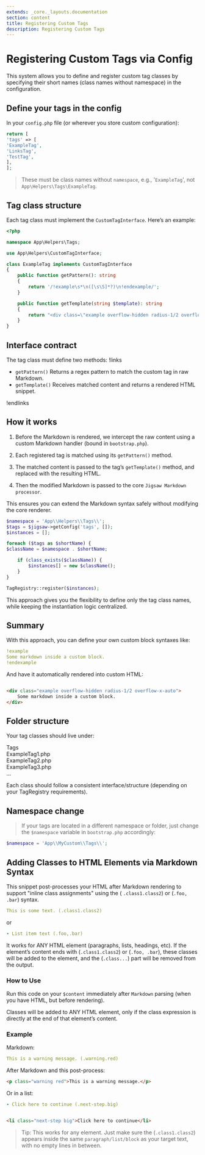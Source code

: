 ```yaml
---
extends: _core._layouts.documentation
section: content
title: Registering Custom Tags
description: Registering Custom Tags
---
```


# Registering Custom Tags via Config

This system allows you to define and register custom tag classes by specifying their short names (class names without
namespace) in the configuration.

## Define your tags in the config

In your `config.php` file (or wherever you store custom configuration):

```php 
return [
'tags' => [
'ExampleTag',
'LinksTag',
'TestTag',
],
];
```

> These must be class names without `namespace`, e.g., '`ExampleTag`', not `App\Helpers\Tags\ExampleTag`.

## Tag class structure

Each tag class must implement the `CustomTagInterface`. Here’s an example:

```php 
<?php

namespace App\Helpers\Tags;

use App\Helpers\CustomTagInterface;

class ExampleTag implements CustomTagInterface
{
    public function getPattern(): string
    {
        return '/!example\s*\n([\s\S]*?)\n!endexample/';
    }

    public function getTemplate(string $template): string
    {
        return "<div class=\"example overflow-hidden radius-1/2 overflow-x-auto\">{$template}</div>";
    }
}
```

## Interface contract

The tag class must define two methods:
!links

- `getPattern()`    Returns a regex pattern to match the custom tag in raw Markdown.
- `getTemplate()`    Receives matched content and returns a rendered HTML snippet.
  
!endlinks

## How it works

1. Before the Markdown is rendered, we intercept the raw content using a custom Markdown handler (bound in
   `bootstrap.php`).

2. Each registered tag is matched using its `getPattern()` method.

3. The matched content is passed to the tag’s `getTemplate()` method, and replaced with the resulting HTML.

4. Then the modified Markdown is passed to the core `Jigsaw Markdown processor`.

This ensures you can extend the Markdown syntax safely without modifying the core renderer.

```php 
$namespace = 'App\\Helpers\\Tags\\';
$tags = $jigsaw->getConfig('tags', []);
$instances = [];

foreach ($tags as $shortName) {
$className = $namespace . $shortName;

    if (class_exists($className)) {
        $instances[] = new $className();
    }
}

TagRegistry::register($instances);
```

This approach gives you the flexibility to define only the tag class names, while keeping the instantiation logic
centralized.

## Summary

With this approach, you can define your own custom block syntaxes like:

```yaml
!example
Some markdown inside a custom block.
!endexample
```

And have it automatically rendered into custom HTML:

```html

<div class="example overflow-hidden radius-1/2 overflow-x-auto">
    Some markdown inside a custom block.
</div>
```

## Folder structure

Your tag classes should live under:


<div class="files">
    <div class="folder folder--open">Tags
        <div class="file">ExampleTag1.php</div>
        <div class="file">ExampleTag2.php</div>
        <div class="file">ExampleTag3.php</div>
    <div class="ellipsis">...</div>
    </div>
</div>

Each class should follow a consistent interface/structure (depending on your TagRegistry requirements).

## Namespace change

> If your tags are located in a different namespace or folder, just change the `$namespace` variable in `bootstrap.php`
> accordingly:

```php 
$namespace = 'App\\MyCustom\\Tags\\';
```

## Adding Classes to HTML Elements via Markdown Syntax

This snippet post-processes your HTML after Markdown rendering to support "inline class assignments" using the (
`.class1.class2`) or (`.foo, .bar`) syntax.

```yaml
This is some text. (.class1.class2)
```

or

```yaml
- List item text (.foo,.bar)
```

It works for ANY HTML element (paragraphs, lists, headings, etc).
If the element’s content ends with (`.class1.class2`) or (`.foo, .bar`), these classes will be added to the element, and
the (`.class...`) part will be removed from the output.

### How to Use

Run this code on your `$content` immediately after `Markdown` parsing (when you have HTML, but before rendering).

Classes will be added to ANY HTML element, only if the class expression is directly at the end of that element’s
content.

### Example

Markdown:

```yaml
This is a warning message. (.warning.red)
```

After Markdown and this post-process:

```html
<p class="warning red">This is a warning message.</p>
```

Or in a list:

```yaml 
- Click here to continue (.next-step.big)
```

```html

<li class="next-step big">Click here to continue</li>
```

> Tip:
> This works for any element.
> Just make sure the (`.class1.class2`) appears inside the same `paragraph/list/block` as your target text, with no empty
> lines in between.

